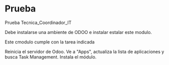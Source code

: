 # Prueba
Prueba Tecnica_Coordinador_IT

Debe instalarse una ambiente de ODOO e instalar estalar este modulo.

Este cmodulo cumple con la tarea indicada

Reinicia el servidor de Odoo.
Ve a "Apps", actualiza la lista de aplicaciones y busca Task Management.
Instala el módulo.

